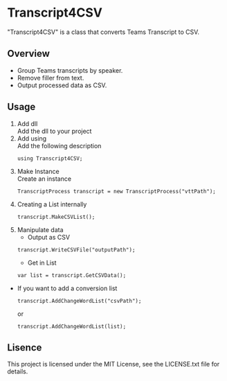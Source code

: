 # Transcript4CSV
"Transcript4CSV" is a class that converts Teams Transcript to CSV.

## Overview
- Group Teams transcripts by speaker.
- Remove filler from text.
- Output processed data as CSV.

## Usage
1. Add dll<br>
    Add the dll to your project
2. Add using<br>
    Add the following description
    ```
    using Transcript4CSV;
    ```
3. Make Instance<br>
    Create an instance
    ```
    TranscriptProcess transcript = new TranscriptProcess("vttPath");
    ```
4. Creating a List internally
    ```
    transcript.MakeCSVList();
    ```
5. Manipulate data
    - Output as CSV
    ```
    transcript.WriteCSVFile("outputPath");
    ```
    - Get in List
    ```
    var list = transcript.GetCSVData();
    ```
- If you want to add a conversion list<br>
    ```
    transcript.AddChangeWordList("csvPath");
    ```
    or
    ```
    transcript.AddChangeWordList(list);
    ```

## Lisence
This project is licensed under the MIT License, see the LICENSE.txt file for details.